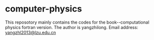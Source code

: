 # computer-physics
This reposotory mainly contains the codes for the book--computational physics fortran version.
The author is yangzhilong.
Email address: yangzhl2013@lzu.edu.cn
